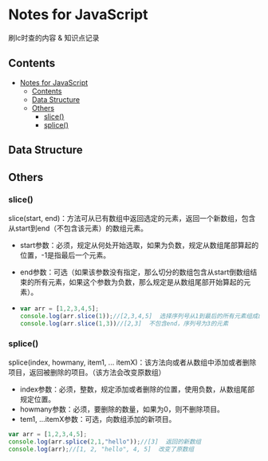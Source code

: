 # Notes for JavaScript

刷lc时查的内容 & 知识点记录



## Contents

<!--ts-->
   * [Notes for JavaScript](#notes-for-javascript)
      * [Contents](#contents)
      * [Data Structure](#data-structure)
      * [Others](#others)
         * [slice()](#slice)
         * [splice()](#splice)

<!-- Added by: weiyizhi, at: 2021年 5月10日 星期一 17时53分26秒 CST -->

<!--te-->


## Data Structure







## Others

### slice()

slice(start, end)：方法可从已有数组中返回选定的元素，返回一个新数组，包含从start到end（不包含该元素）的数组元素。

- start参数：必须，规定从何处开始选取，如果为负数，规定从数组尾部算起的位置，-1是指最后一个元素。
- end参数：可选（如果该参数没有指定，那么切分的数组包含从start倒数组结束的所有元素，如果这个参数为负数，那么规定是从数组尾部开始算起的元素）。

- ```javascript
  var arr = [1,2,3,4,5];
  console.log(arr.slice(1));//[2,3,4,5]  选择序列号从1到最后的所有元素组成的新数组。
  console.log(arr.slice(1,3))//[2,3]  不包含end，序列号为3的元素
  ```




### splice()

splice(index, howmany, item1, ... itemX)：该方法向或者从数组中添加或者删除项目，返回被删除的项目。（该方法会改变原数组）

- index参数：必须，整数，规定添加或者删除的位置，使用负数，从数组尾部规定位置。
- howmany参数：必须，要删除的数量，如果为0，则不删除项目。
- tem1, ...itemX参数：可选，向数组添加的新项目。

```javascript
var arr = [1,2,3,4,5];
console.log(arr.splice(2,1,"hello"));//[3]  返回的新数组
console.log(arr);//[1, 2, "hello", 4, 5]  改变了原数组
```

